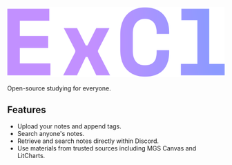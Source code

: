 ![ExamClutch logo](frontend/public/gradient_logo.svg "ExamClutch")

Open-source studying for everyone.

## Features
- Upload your notes and append tags.
- Search anyone's notes.
- Retrieve and search notes directly within Discord.
- Use materials from trusted sources including MGS Canvas and LitCharts.

